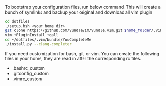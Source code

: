 To bootstrap your configuration files, run below command.  This will create a bunch of symlinks and backup your original and download all vim plugin

```bash
cd dotfiles
./setup.bsh <your home dir>
git clone https://github.com/VundleVim/Vundle.vim.git $home_folder/.vim/bundle/Vundle.vim
vim +PluginInstall +qall
cd ~/dotfiles/.vim/bundle/YouCompleteMe
./install.py --clang-completer
```

If you need customization for bash, git, or vim.  You can create the following files in your home, they are read in after the
corresponding rc files.

* .bashrc_custom
* .gitconfig_custom
* .vimrc_custom

